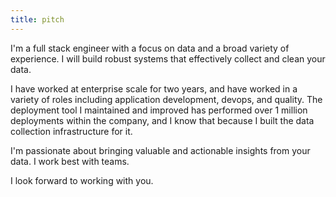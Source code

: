 ```yaml
---
title: pitch
---
```


I'm a full stack engineer with a focus on data and a broad variety of experience. I will build robust systems that effectively collect and clean your data.

I have worked at enterprise scale for two years, and have worked in a variety of roles including application development, devops, and quality. The deployment tool I maintained and improved has performed over 1 million deployments within the company, and I know that because I built the data collection infrastructure for it.

I'm passionate about bringing valuable and actionable insights from your data. I work best with teams.

I look forward to working with you.
